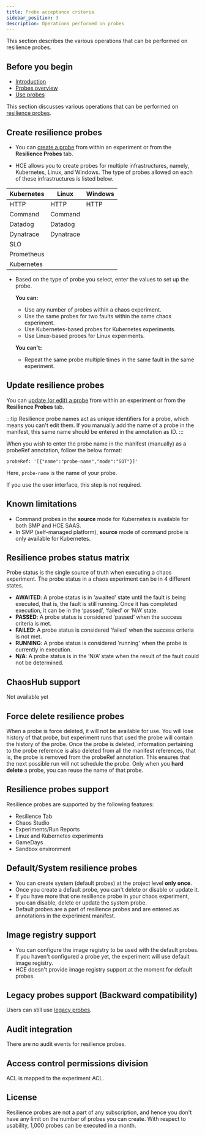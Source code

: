 ```yaml
---
title: Probe acceptance criteria
sidebar_position: 3
description: Operations performed on probes
---
```


This section describes the various operations that can be performed on resilience probes.

## Before you begin

- [Introduction](/docs/chaos-engineering/features/resilience-probes/introduction.md)
- [Probes overview](/docs/chaos-engineering/features/probes/overview.md)
- [Use probes](/docs/chaos-engineering/features/resilience-probes/use-probe.md)

This section discusses various operations that can be performed on [resilience probes](/docs/chaos-engineering/features/probes/overview.md).

## Create resilience probes
* You can [create a probe](/docs/chaos-engineering/features/resilience-probes/use-probe#create-a-resilience-probe) from within an experiment or from the **Resilience Probes** tab.

* HCE allows you to create probes for multiple infrastructures, namely, Kubernetes, Linux, and Windows. The type of probes allowed on each of these infrastructures is listed below.

| Kubernetes | Linux     | Windows |
|------------|-----------|---------|
| HTTP       | HTTP      | HTTP    |
| Command    | Command   |         |
| Datadog    | Datadog   |         |
| Dynatrace  | Dynatrace |         |
| SLO        |           |         |
| Prometheus |           |         |
| Kubernetes |           |         |

* Based on the type of probe you select, enter the values to set up the probe.

	**You can:**
	- Use any number of probes within a chaos experiment.
	- Use the same probes for two faults within the same chaos experiment.
	- Use Kubernetes-based probes for Kubernetes experiments.
	- Use Linux-based probes for Linux experiments.

	**You can't:**
	- Repeat the same probe multiple times in the same fault in the same experiment.

## Update resilience probes
You can [update (or edit) a probe](/docs/chaos-engineering/features/resilience-probes/use-probe#edit-a-resilience-probe) from within an experiment or from the **Resilience Probes** tab.

:::tip
Resilience probe names act as unique identifiers for a probe, which means you can't edit them. If you manually add the name of a probe in the manifest, this same name should be entered in the annotation as ID. 
:::

When you wish to enter the probe name in the manifest (manually) as a probeRef annotation, follow the below format:

```
probeRef: '[{"name":"probe-name","mode":"SOT"}]'
```
Here, `probe-name` is the name of your probe.

If you use the user interface, this step is not required.

## Known limitations
* Command probes in the **source** mode for Kubernetes is available for both SMP and HCE SAAS.
* In SMP (self-managed platform), **source** mode of command probe is only available for Kubernetes.

## Resilience probes status matrix
Probe status is the single source of truth when executing a chaos experiment. The probe status in a chaos experiment can be in 4 different states.

- **AWAITED**: A probe status is in ‘awaited’ state until the fault is being executed, that is, the fault is still running. Once it has completed execution, it can be in the ‘passed’, ‘failed’ or ‘N/A’ state.
- **PASSED**: A probe status is considered ‘passed’ when the success criteria is met. 
- **FAILED**: A probe status is considered ‘failed’ when the success criteria is not met.
- **RUNNING**: A probe status is considered 'running' when the probe is currently in execution.
- **N/A**: A probe status is in the ‘N/A’ state when the result of the fault could not be determined.

## ChaosHub support

Not available yet

## Force delete resilience probes

When a probe is force deleted, it will not be available for use. You will lose history of that probe, but experiment runs that used the probe will contain the history of the probe.
Once the probe is deleted, information pertaining to the probe reference is also deleted from all the manifest references, that is, the probe is removed from the probeRef annotation. This ensures that the next possible run will not schedule the probe.
Only when you **hard delete** a probe, you can reuse the name of that probe. 

## Resilience probes support
Resilience probes are supported by the following features:
- Resilience Tab
- Chaos Studio
- Experiments/Run Reports
- Linux and Kubernetes experiments
- GameDays
- Sandbox environment

## Default/System resilience probes

- You can create system (default probes) at the project level **only once**. 
- Once you create a default probe, you can't delete or disable or update it.
- If you have more that one resilience probe in your chaos experiment, you can disable, delete or update the system probe. 
- Default probes are a part of resilience probes and are entered as annotations in the experiment manifest.

## Image registry support
- You can configure the image registry to be used with the default probes. If you haven't configured a probe yet, the experiment will use default image registry. 
- HCE doesn't provide image registry support at the moment for default probes.

## Legacy probes support (Backward compatibility)
Users can still use [legacy probes](/docs/chaos-engineering/features/probes/cmd-probe).

## Audit integration

There are no audit events for resilience probes.

## Access control permissions division

ACL is mapped to the experiment ACL. 

## License

Resilience probes are not a part of any subscription, and hence you don't have any limit on the number of probes you can create. With respect to usability, 1,000 probes can be executed in a month.